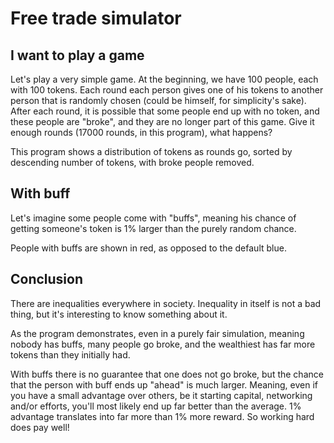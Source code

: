 # Free trade simulator

## I want to play a game
Let's play a very simple game. At the beginning, we have 100 people, each with 100 tokens. Each
round each person gives one of his tokens to another person that is randomly chosen (could be
himself, for simplicity's sake). After each round, it is possible that some people end up with no
token, and these people are "broke", and they are no longer part of this game. Give it
enough rounds (17000 rounds, in this program), what happens?

This program shows a distribution of tokens as rounds go, sorted by descending number of tokens,
with broke people removed.

## With buff
Let's imagine some people come with "buffs", meaning his chance of getting someone's token is 1%
larger than the purely random chance.

People with buffs are shown in red, as opposed to the default blue.

## Conclusion
There are inequalities everywhere in society. Inequality in itself is not a bad thing, but it's
interesting to know something about it.

As the program demonstrates, even in a purely fair simulation, meaning nobody has buffs, many people
go broke, and the wealthiest has far more tokens than they initially had.

With buffs there is no guarantee that one does not go broke, but the chance that the person with
buff ends up "ahead" is much larger. Meaning, even if you have a small advantage over others, be it
starting capital, networking and/or efforts, you'll most likely end up far better than the average.
1% advantage translates into far more than 1% more reward. So working hard does pay well!
